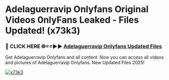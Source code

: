 # Adelaguerravip Onlyfans Original Videos 0nlyFans Leaked - Files Updated! (x73k3)

<h3>🔴 CLICK HERE 🌐==►► <a href="https://tinyurl.com/ehrbuxhb" rel="nofollow">Adelaguerravip Onlyfans Updated Files</a></h3>

Get Adelaguerravip Onlyfans and all content. Now you can access all videos and pictures of Adelaguerravip Onlyfans. New Updated Files 2025!

[![x73k3](https://i.imgur.com/lVYEuWS.gif)](https://tinyurl.com/ehrbuxhb)

